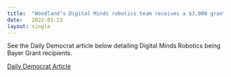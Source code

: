 ```yaml
---
title:  "Woodland’s Digital Minds robotics team receives a $3,000 grant from Bayer Fund"
date:   2022-01-23
layout: single
---
```


See the Daily Democrat article below detailing Digital Minds Robotics being Bayer Grant recipients.

[Daily Democrat Article](https://www.dailydemocrat.com/2022/01/23/woodlands-digital-minds-robotics-team-receives-a-3000-grant-from-bayer-fund/)



